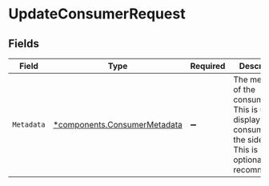 # UpdateConsumerRequest


## Fields

| Field                                                                                                                 | Type                                                                                                                  | Required                                                                                                              | Description                                                                                                           |
| --------------------------------------------------------------------------------------------------------------------- | --------------------------------------------------------------------------------------------------------------------- | --------------------------------------------------------------------------------------------------------------------- | --------------------------------------------------------------------------------------------------------------------- |
| `Metadata`                                                                                                            | [*components.ConsumerMetadata](../../models/components/consumermetadata.md)                                           | :heavy_minus_sign:                                                                                                    | The metadata of the consumer. This is used to display the consumer in the sidebar. This is optional, but recommended. |
